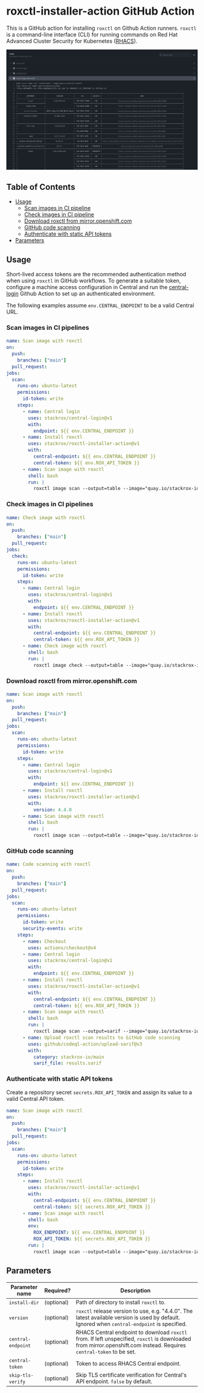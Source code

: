 # roxctl-installer-action GitHub Action

This is a GitHub action for installing `roxctl` on Github Action runners. `roxctl` is a command-line interface (CLI) for running commands on Red Hat Advanced Cluster Security for Kubernetes ([RHACS](https://redhat.com/en/technologies/cloud-computing/openshift/advanced-cluster-security-kubernetes)).

![](./docs/images/roxctl-action.png)

## Table of Contents

- [Usage](#usage)
  - [Scan images in CI pipeline](#scan-images-in-ci-pipelines)
  - [Check images in CI pipeline](#check-images-in-ci-pipelines)
  - [Download roxctl from mirror.openshift.com](#download-roxctl-from-mirror-openshift-com)
  - [GitHub code scanning](#github-code-scanning)
  - [Authenticate with static API tokens](#authenticate-with-static-api-tokens)
- [Parameters](#parameters)

## Usage

Short-lived access tokens are the recommended authentication method when using `roxctl` in GitHub workflows.
To generate a suitable token, configure a machine access configuration in Central and run the
[central-login](https://github.com/stackrox/central-login) Github Action to set up an authenticated environment.

The following examples assume `env.CENTRAL_ENDPOINT` to be a valid Central URL.

### Scan images in CI pipelines

```yaml
name: Scan image with roxctl
on:
  push:
    branches: ["main"]
  pull_request:
jobs:
  scan:
    runs-on: ubuntu-latest
    permissions:
      id-token: write
    steps:
      - name: Central login
        uses: stackrox/central-login@v1
        with:
          endpoint: ${{ env.CENTRAL_ENDPOINT }}
      - name: Install roxctl
        uses: stackrox/roxctl-installer-action@v1
        with:
          central-endpoint: ${{ env.CENTRAL_ENDPOINT }}
          central-token: ${{ env.ROX_API_TOKEN }}
      - name: Scan image with roxctl
        shell: bash
        run: |
          roxctl image scan --output=table --image="quay.io/stackrox-io/main"
```

### Check images in CI pipelines

```yaml
name: Check image with roxctl
on:
  push:
    branches: ["main"]
  pull_request:
jobs:
  check:
    runs-on: ubuntu-latest
    permissions:
      id-token: write
    steps:
      - name: Central login
        uses: stackrox/central-login@v1
        with:
          endpoint: ${{ env.CENTRAL_ENDPOINT }}
      - name: Install roxctl
        uses: stackrox/roxctl-installer-action@v1
        with:
          central-endpoint: ${{ env.CENTRAL_ENDPOINT }}
          central-token: ${{ env.ROX_API_TOKEN }}
      - name: Check image with roxctl
        shell: bash
        run: |
          roxctl image check --output=table --image="quay.io/stackrox-io/main"
```

### Download roxctl from mirror.openshift.com

```yaml
name: Scan image with roxctl
on:
  push:
    branches: ["main"]
  pull_request:
jobs:
  scan:
    runs-on: ubuntu-latest
    permissions:
      id-token: write
    steps:
      - name: Central login
        uses: stackrox/central-login@v1
        with:
          endpoint: ${{ env.CENTRAL_ENDPOINT }}
      - name: Install roxctl
        uses: stackrox/roxctl-installer-action@v1
        with:
          version: 4.4.0
      - name: Scan image with roxctl
        shell: bash
        run: |
          roxctl image scan --output=table --image="quay.io/stackrox-io/main"
```

### GitHub code scanning

```yaml
name: Code scanning with roxctl
on:
  push:
    branches: ["main"]
  pull_request:
jobs:
  scan:
    runs-on: ubuntu-latest
    permissions:
      id-token: write
      security-events: write
    steps:
      - name: Checkout
        uses: actions/checkout@v4
      - name: Central login
        uses: stackrox/central-login@v1
        with:
          endpoint: ${{ env.CENTRAL_ENDPOINT }}
      - name: Install roxctl
        uses: stackrox/roxctl-installer-action@v1
        with:
          central-endpoint: ${{ env.CENTRAL_ENDPOINT }}
          central-token: ${{ env.ROX_API_TOKEN }}
      - name: Scan image with roxctl
        shell: bash
        run: |
          roxctl image scan --output=sarif --image="quay.io/stackrox-io/main" > results.sarif
      - name: Upload roxctl scan results to GitHub code scanning
        uses: github/codeql-action/upload-sarif@v3
        with:
          category: stackrox-io/main
          sarif_file: results.sarif
```

### Authenticate with static API tokens

Create a repository secret `secrets.ROX_API_TOKEN` and assign its value to a valid Central API token.

```yaml
name: Scan image with roxctl
on:
  push:
    branches: ["main"]
  pull_request:
jobs:
  scan:
    runs-on: ubuntu-latest
    permissions:
      id-token: write
    steps:
      - name: Install roxctl
        uses: stackrox/roxctl-installer-action@v1
        with:
          central-endpoint: ${{ env.CENTRAL_ENDPOINT }}
          central-token: ${{ secrets.ROX_API_TOKEN }}
      - name: Scan image with roxctl
        shell: bash
        env:
          ROX_ENDPOINT: ${{ env.CENTRAL_ENDPOINT }}
          ROX_API_TOKEN: ${{ secrets.ROX_API_TOKEN }}
        run: |
          roxctl image scan --output=table --image="quay.io/stackrox-io/main"
```

## Parameters

| Parameter name     | Required?  | Description                                                                                                                                                          |
| ------------------ | ---------- | -------------------------------------------------------------------------------------------------------------------------------------------------------------------- |
| `install-dir`      | (optional) | Path of directory to install `roxctl` to.                                                                                                                            |
| `version`          | (optional) | `roxctl` release version to use, e.g. "4.4.0". The latest available version is used by default. Ignored when `central-endpoint` is specified.                        |
| `central-endpoint` | (optional) | RHACS Central endpoint to download `roxctl` from. If left unspecified, `roxctl` is downloaded from mirror.openshift.com instead. Requires `central-token` to be set. |
| `central-token`    | (optional) | Token to access RHACS Central endpoint.                                                                                                                              |
| `skip-tls-verify`  | (optional) | Skip TLS certificate verification for Central's API endpoint. `false` by default.                                                                                    |
